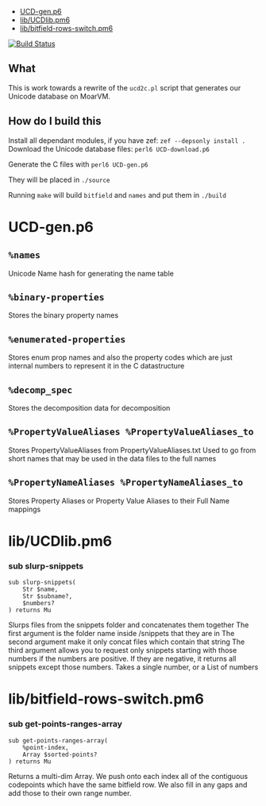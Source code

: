 * [UCD-gen.p6](#ucdgenp6)
* [lib/UCDlib.pm6](#libucdlibpm6)
* [lib/bitfield-rows-switch.pm6](#libbitfieldrowsswitchpm6)

[![Build Status](https://travis-ci.org/samcv/UCD.svg?branch=master)](https://travis-ci.org/samcv/UCD)

## What
This is work towards a rewrite of the `ucd2c.pl` script that generates our
Unicode database on MoarVM.

## How do I build this
Install all dependant modules, if you have zef:
`zef --depsonly install .`
Download the Unicode database files:
`perl6 UCD-download.p6`

Generate the C files with
`perl6 UCD-gen.p6`

They will be placed in `./source`

Running `make` will build `bitfield` and `names` and put them in `./build`

# UCD-gen.p6

`%names`
--------

Unicode Name hash for generating the name table

`%binary-properties`
--------------------

Stores the binary property names

`%enumerated-properties`
------------------------

Stores enum prop names and also the property codes which are just internal numbers to represent it in the C datastructure

`%decomp_spec`
--------------

Stores the decomposition data for decomposition

`%PropertyValueAliases %PropertyValueAliases_to`
------------------------------------------------

Stores PropertyValueAliases from PropertyValueAliases.txt Used to go from short names that may be used in the data files to the full names

`%PropertyNameAliases %PropertyNameAliases_to`
----------------------------------------------

Stores Property Aliases or Property Value Aliases to their Full Name mappings
 
# lib/UCDlib.pm6

### sub slurp-snippets

```
sub slurp-snippets(
    Str $name, 
    Str $subname?, 
    $numbers?
) returns Mu
```

Slurps files from the snippets folder and concatenates them together The first argument is the folder name inside /snippets that they are in The second argument make it only concat files which contain that string The third argument allows you to request only snippets starting with those numbers if the numbers are positive. If they are negative, it returns all snippets except those numbers. Takes a single number, or a List of numbers
 
# lib/bitfield-rows-switch.pm6

### sub get-points-ranges-array

```
sub get-points-ranges-array(
    %point-index, 
    Array $sorted-points?
) returns Mu
```

Returns a multi-dim Array. We push onto each index all of the contiguous codepoints which have the same bitfield row. We also fill in any gaps and add those to their own range number.
